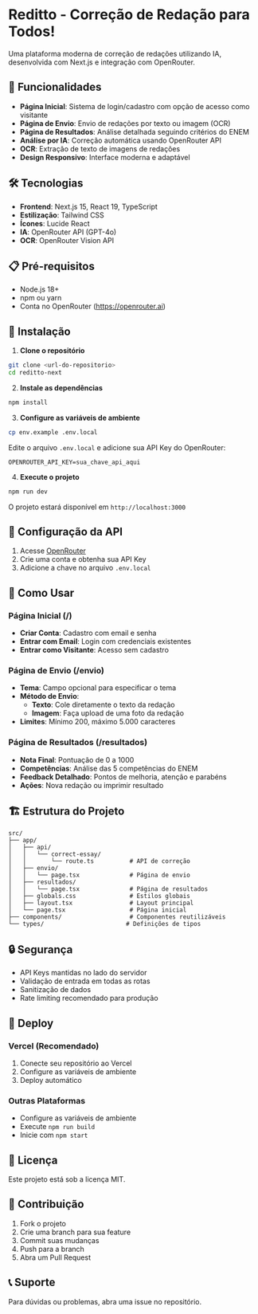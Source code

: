 # Reditto - Correção de Redação para Todos!

Uma plataforma moderna de correção de redações utilizando IA, desenvolvida com Next.js e integração com OpenRouter.

## 🚀 Funcionalidades

- **Página Inicial**: Sistema de login/cadastro com opção de acesso como visitante
- **Página de Envio**: Envio de redações por texto ou imagem (OCR)
- **Página de Resultados**: Análise detalhada seguindo critérios do ENEM
- **Análise por IA**: Correção automática usando OpenRouter API
- **OCR**: Extração de texto de imagens de redações
- **Design Responsivo**: Interface moderna e adaptável

## 🛠️ Tecnologias

- **Frontend**: Next.js 15, React 19, TypeScript
- **Estilização**: Tailwind CSS
- **Ícones**: Lucide React
- **IA**: OpenRouter API (GPT-4o)
- **OCR**: OpenRouter Vision API

## 📋 Pré-requisitos

- Node.js 18+ 
- npm ou yarn
- Conta no OpenRouter (https://openrouter.ai)

## 🔧 Instalação

1. **Clone o repositório**
```bash
git clone <url-do-repositorio>
cd reditto-next
```

2. **Instale as dependências**
```bash
npm install
```

3. **Configure as variáveis de ambiente**
```bash
cp env.example .env.local
```

Edite o arquivo `.env.local` e adicione sua API Key do OpenRouter:
```
OPENROUTER_API_KEY=sua_chave_api_aqui
```

4. **Execute o projeto**
```bash
npm run dev
```

O projeto estará disponível em `http://localhost:3000`

## 🔑 Configuração da API

1. Acesse [OpenRouter](https://openrouter.ai)
2. Crie uma conta e obtenha sua API Key
3. Adicione a chave no arquivo `.env.local`

## 📱 Como Usar

### Página Inicial (/)
- **Criar Conta**: Cadastro com email e senha
- **Entrar com Email**: Login com credenciais existentes
- **Entrar como Visitante**: Acesso sem cadastro

### Página de Envio (/envio)
- **Tema**: Campo opcional para especificar o tema
- **Método de Envio**: 
  - **Texto**: Cole diretamente o texto da redação
  - **Imagem**: Faça upload de uma foto da redação
- **Limites**: Mínimo 200, máximo 5.000 caracteres

### Página de Resultados (/resultados)
- **Nota Final**: Pontuação de 0 a 1000
- **Competências**: Análise das 5 competências do ENEM
- **Feedback Detalhado**: Pontos de melhoria, atenção e parabéns
- **Ações**: Nova redação ou imprimir resultado

## 🏗️ Estrutura do Projeto

```
src/
├── app/
│   ├── api/
│   │   └── correct-essay/
│   │       └── route.ts          # API de correção
│   ├── envio/
│   │   └── page.tsx              # Página de envio
│   ├── resultados/
│   │   └── page.tsx              # Página de resultados
│   ├── globals.css               # Estilos globais
│   ├── layout.tsx                # Layout principal
│   └── page.tsx                  # Página inicial
├── components/                   # Componentes reutilizáveis
└── types/                       # Definições de tipos
```

## 🔒 Segurança

- API Keys mantidas no lado do servidor
- Validação de entrada em todas as rotas
- Sanitização de dados
- Rate limiting recomendado para produção

## 🚀 Deploy

### Vercel (Recomendado)
1. Conecte seu repositório ao Vercel
2. Configure as variáveis de ambiente
3. Deploy automático

### Outras Plataformas
- Configure as variáveis de ambiente
- Execute `npm run build`
- Inicie com `npm start`

## 📝 Licença

Este projeto está sob a licença MIT.

## 🤝 Contribuição

1. Fork o projeto
2. Crie uma branch para sua feature
3. Commit suas mudanças
4. Push para a branch
5. Abra um Pull Request

## 📞 Suporte

Para dúvidas ou problemas, abra uma issue no repositório.
